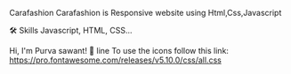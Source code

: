 Carafashion
Carafashion is Responsive website using Html,Css,Javascript

🛠 Skills
Javascript, HTML, CSS...

Hi, I'm Purva sawant! 👋
line
To use the icons follow this link: https://pro.fontawesome.com/releases/v5.10.0/css/all.css


